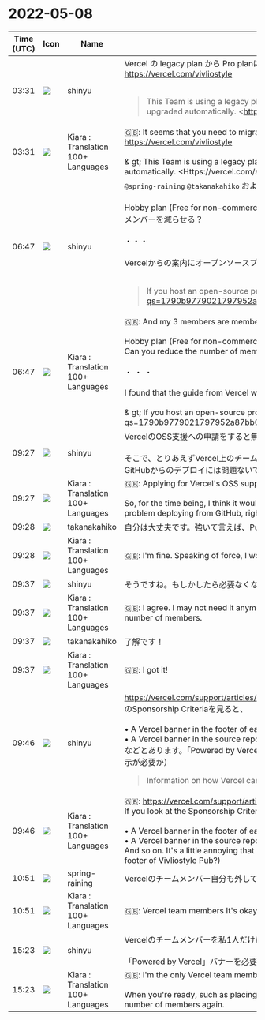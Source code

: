 # 2022-05-08

|Time (UTC)|Icon|Name|Message|
|---|---|---|---|
|03:31|![](https://avatars.slack-edge.com/2018-04-27/354445776386_e258f5ed5ba887b08668_72.jpg)|shinyu|Vercel の legacy plan から Pro planに移行が必要なよう。<br><https://vercel.com/vivliostyle><br><br><blockquote>This Team is using a legacy plan that will be discontinued on May 12th, 2022.Please switch to the new Pro plan by then, or your team will be upgraded automatically. <https://vercel.com/support/articles/legacy-plans-deprecation|Learn more></blockquote><br>https://vivliostyle.slack.com/files/UAE8V83GA/F03E3BR0Y07/screen_shot_2022-05-08_at_12.22.42.png<br><blockquote>What does it mean if I see a red banner in my Vercel dashboard telling me my plan is to be deprecated?</blockquote>|
|03:31|![](https://avatars.slack-edge.com/2021-08-02/2324149410423_2aa7423c4133ecb9f168_72.png)|Kiara : Translation 100+ Languages|🇬🇧: It seems that you need to migrate from Vercel's legacy plan to Pro plan.<br><https://vercel.com/vivliostyle><br><br>&amp; gt; This Team is using a legacy plan that will be discontinued on May 12th, 2022.Please switch to the new Pro plan by then, or your team will be upgraded automatically. <Https://vercel.com/support/articles/ legacy-plans-deprecation | Learn more><br>|
|06:47|![](https://avatars.slack-edge.com/2018-04-27/354445776386_e258f5ed5ba887b08668_72.jpg)|shinyu|`@spring-raining` `@takanakahiko` および私の3名がメンバーで、Pro planに移行すると$20/mo per memberなので月$60＝約7800円かかることになります。<br><br>Hobby plan (Free for non-commercial sites) でいいならよいけれど、Team運用ができないので無理？<br>メンバーを減らせる？<br><br>・・・<br><br>Vercelからの案内にオープンソースプロジェクトをスポンサーするとあるのを発見。これに申し込むとよさそう：<br><br><blockquote>If you host an open-source project and would like us to sponsor your account, please follow  <https://click.ship.vercel.com/?qs=1790b9779021797952a87bb05581fa7533f598b830ba72afc767f9886656a33af83b06624e897db300bfe8811a39c643ee53fb7d5ba0a9e2|these instructions>.</blockquote>|
|06:47|![](https://avatars.slack-edge.com/2021-08-02/2324149410423_2aa7423c4133ecb9f168_72.png)|Kiara : Translation 100+ Languages|🇬🇧:   And my 3 members are members, and if you move to Pro plan, it will cost $ 60 / month = about 7800 yen because it is $ 20 / mo per member.<br><br>Hobby plan (Free for non-commercial sites) is fine, but it's impossible because Team operation is not possible?<br>Can you reduce the number of members?<br><br>・ ・ ・<br><br>I found that the guide from Vercel was to sponsor an open source project. It looks good to sign up for this:<br><br>&amp; gt; If you host an open-source project and would like us to sponsor your account, please follow &lt;<https://click.ship.vercel.com/?qs=1790b9779021797952a87bb05581fa7533f598b830ba72afc767f9886656a33af83b06624e897db300bfe8811a39c643ee53fb7d5ba0a>|
|09:27|![](https://avatars.slack-edge.com/2018-04-27/354445776386_e258f5ed5ba887b08668_72.jpg)|shinyu|VercelのOSS支援への申請をすると無料になるかもしれませんが、それが通る前にProへの移行が必要そうです（現行無料プランは5月12日で終了）。<br><br>そこで、とりあえずVercel上のチームメンバーを私1人だけにしてProに移行するのではどうだろうかと思います。メンバーでないと設定はできないけれども、GitHubからのデプロイには問題ないですね？　確認お願いします `@takanakahiko` `@spring-raining`|
|09:27|![](https://avatars.slack-edge.com/2021-08-02/2324149410423_2aa7423c4133ecb9f168_72.png)|Kiara : Translation 100+ Languages|🇬🇧: Applying for Vercel's OSS support may be free, but it seems that you will need to move to Pro before it passes (the current free plan ends May 12th).<br><br>So, for the time being, I think it would be a good idea to move to Pro with only one team member on Vercel. You can only set it as a member, but there is no problem deploying from GitHub, right? Verification please  |
|09:28|![](https://secure.gravatar.com/avatar/0479057e04d0dbef40692b5f171f60e4.jpg?s=72&d=https%3A%2F%2Fa.slack-edge.com%2Fdf10d%2Fimg%2Favatars%2Fava_0015-72.png)|takanakahiko|自分は大丈夫です。強いて言えば、Pubはもしかしたらvercel使わなくてもいいのかなって思ってます。|
|09:28|![](https://avatars.slack-edge.com/2021-08-02/2324149410423_2aa7423c4133ecb9f168_72.png)|Kiara : Translation 100+ Languages|🇬🇧: I'm fine. Speaking of force, I wonder if Pub may not have to use vercel.|
|09:37|![](https://avatars.slack-edge.com/2018-04-27/354445776386_e258f5ed5ba887b08668_72.jpg)|shinyu|そうですね。もしかしたら必要なくなるかもしれないけれど当面使い続けるために、最低メンバー数でのProへの移行とOSS支援への申請をします。|
|09:37|![](https://avatars.slack-edge.com/2021-08-02/2324149410423_2aa7423c4133ecb9f168_72.png)|Kiara : Translation 100+ Languages|🇬🇧: I agree. I may not need it anymore, but in order to continue using it for the time being, I will apply for Pro migration and OSS support with the minimum number of members.|
|09:37|![](https://secure.gravatar.com/avatar/0479057e04d0dbef40692b5f171f60e4.jpg?s=72&d=https%3A%2F%2Fa.slack-edge.com%2Fdf10d%2Fimg%2Favatars%2Fava_0015-72.png)|takanakahiko|了解です！|
|09:37|![](https://avatars.slack-edge.com/2021-08-02/2324149410423_2aa7423c4133ecb9f168_72.png)|Kiara : Translation 100+ Languages|🇬🇧: I got it!|
|09:46|![](https://avatars.slack-edge.com/2018-04-27/354445776386_e258f5ed5ba887b08668_72.jpg)|shinyu|<https://vercel.com/support/articles/can-vercel-sponsor-my-open-source-project><br>のSponsorship Criteriaを見ると、<br><br>• A Vercel banner in the footer of each site page.<br>• A Vercel banner in the source repository's `README.md` file.<br>などとあります。「Powered by Vercel」バナーをfooter of each site pageに置く必要があるというのがちょっとめんどうですね。（Vivliostyle Pubのフッターに表示が必要か）<br><blockquote>Information on how Vercel can sponsor your open source project and how to apply.</blockquote>|
|09:46|![](https://avatars.slack-edge.com/2021-08-02/2324149410423_2aa7423c4133ecb9f168_72.png)|Kiara : Translation 100+ Languages|🇬🇧: <https://vercel.com/support/articles/can-vercel-sponsor-my-open-source-project><br>If you look at the Sponsorship Criteria,<br><br>• A Vercel banner in the footer of each site page.<br>• A Vercel banner in the source repository's `README.md` file.<br>And so on. It's a little annoying that you need to put the "Powered by Vercel" banner on the footer of each site page. (Does it need to be displayed in the footer of Vivliostyle Pub?)|
|10:51|![](https://secure.gravatar.com/avatar/1ac180f0868137292905c311b5fff781.jpg?s=72&d=https%3A%2F%2Fa.slack-edge.com%2Fdf10d%2Fimg%2Favatars%2Fava_0021-72.png)|spring-raining|Vercelのチームメンバー自分も外してもらって大丈夫です！|
|10:51|![](https://avatars.slack-edge.com/2021-08-02/2324149410423_2aa7423c4133ecb9f168_72.png)|Kiara : Translation 100+ Languages|🇬🇧: Vercel team members It's okay to have them removed too!|
|15:23|![](https://avatars.slack-edge.com/2018-04-27/354445776386_e258f5ed5ba887b08668_72.jpg)|shinyu|Vercelのチームメンバーを私1人だけにしてProに移行しました！<br><br>「Powered by Vercel」バナーを必要なところに置くなど準備ができたらVercelのOSS支援への申請をします。それが通ればまたメンバー増やします。|
|15:23|![](https://avatars.slack-edge.com/2021-08-02/2324149410423_2aa7423c4133ecb9f168_72.png)|Kiara : Translation 100+ Languages|🇬🇧: I'm the only Vercel team member and I've moved to Pro!<br><br>When you're ready, such as placing the "Powered by Vercel" banner where you need it, apply for Vercel's OSS support. If it passes, we will increase the number of members again.|
